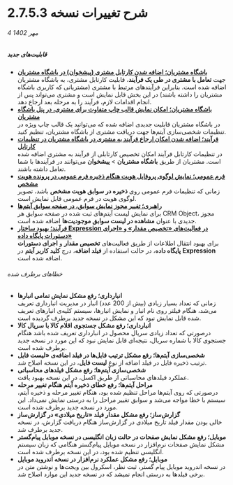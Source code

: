 # شرح تغییرات نسخه 2.7.5.3
###### 4 مهر 1402
##### قابلیت‌های جدید

- [**باشگاه مشتریان؛ اضافه شدن کارتابل مشتری (پیشخوان) در باشگاه مشتریان**](https://github.com/1stco/PayamGostarDocs/blob/master/Help/home/CustomerClubPage_2.7.5.3.md#ClubCartable)<BR>
   جهت **تعامل با مشتری در طی یک فرآیند**، قابلیت کارتابل مشتری، به باشگاه مشتریان اضافه شده است. بنابراین فرآیندهای مرتبط با مشتری (مشتریانی که کاربری باشگاه مشتریان را داشته باشند) در این بخش قابل نمایش است و مشتری می‌تواند پس از انجام اقدامات لازم، فرآیند را به مرحله بعد ارجاع دهد.
- [**باشگاه مشتریان؛ امکان نمایش قالب چاپ متفاوت برای مشتری، در پنل باشگاه مشتریان**](https://github.com/1stco/PayamGostarDocs/blob/master/Help/Settings/Personalization-crm/Overview/General-information/Shared-information-of-system-items/GeneralCustomization_2.7.5.3.md#CustomerPrintTemplate)<br>
   در باشگاه مشتریان قابلیت جدیدی اضافه شده که می‌توانید یک قالب چاپ ویژه در تنظیمات شخصی‌سازی آیتم‌ها جهت دریافت مشتری از باشگاه مشتریان، تنظیم کنید.
- [**فرآیند؛ اضافه شدن امکان ارجاع فرآیند به مشتری در باشگاه مشتریان در تنظیمات کارتابل**](https://github.com/1stco/PayamGostarDocs/blob/master/Help/Settings/Personalization-crm/Overview/Process-design/Create-a-work-cycle/Cardboard/Cartable_2.7.5.3.md#CustomerCartableInClub)<br>
   در تنظیمات کارتابل فرآیند امکان تخصیص کارتابلی از فرآیند به مشتری اضافه شده است. مشتریان از طریق **باشگاه مشتریان** > **پیشخوان** می‌توانند در فرآیندها با شما تعامل داشته باشند.
-	[**فرم عمومی؛ نمایش لوگوی پروفایل هویت هنگام ذخیره فرم عمومی در پرونده هویت مشخص**](https://github.com/1stco/PayamGostarDocs/blob/24c257f210e34f4e05f1f2df01b12ff3ba71fad9/Help/Settings/Personalization-crm/Form-management/GeneralForm_2.7.5.3.md#LogoInGeneralForm)<BR>
   زمانی که تنظیمات فرم عمومی روی **ذخیره در سوابق هویت مشخص** باشد، تصویر لوگوی هویت در فرم عمومی قابل نمایش است.
- [**راهبری؛ تغییر مجوز نمایش سوابق، در صفحه سوابق آیتم‌ها**](https://github.com/1stco/PayamGostarDocs/blob/master/Help/Settings/Manage-groups-and-users/permissions/AllCRMObject'sPermission_2.7.5.3.md#Item'sHistoryPermission)<br>
   برای نمایش لیست آیتم‌های ثبت شده در صفحه سوابق هر CRM Object، مجوز جدیدی با عنوان **مشاهده در لیست سوابق موجودیت‌ها** اضافه شده است.
- [**فرآیند؛ بهبود ساختار Expression در فعالیت‌های «تخصیص‌ مقدار» و «اجرای دستورات پایگاه داده»**](https://github.com/1stco/PayamGostarDocs/blob/master/Help/Settings/Personalization-crm/Overview/Process-design/Create-a-work-cycle/Activity/SQL/Expression_2.7.5.3.md#ItemKey)<br>
   برای بهبود انتقال اطلاعات از طریق فعالیت‌های **تخصیص مقدار** و **اجرای دستورات پایگاه داده**، در حالت استفاده از **فیلد اضافه**، درج **کلید کاربر آیتم** در **Expression** اضافه شده است.

###### خطاهای برطرف شده

-	**انبارداری؛ رفع مشکل نمایش تمامی انبارها**<BR>
   زمانی که تعداد بسیار زیادی (بیش از 200 عدد) انبار در مدیریت انبارداری تعریف می‌شد، هنگام فیلتر روی نام انبار و نمایش انبارها، سیستم کلیه‌ی انبارهای تعریف شده قابل نمایش نبود که این مشکل در نسخه جدید برطرف گردیده است.
-	**انبارداری؛ رفع مشکل جستجوی اقلام کالا با سریال کالا**<BR>
   درصورتی که تعداد زیادی سریال محصول در انبارداری تعریف شده باشد هنگام جستجوی کالا با شماره سریال، نتیجه‌ای قابل نمایش نبود که این مورد در نسخه جدید برطرف شده است. 
-	**شخصی‌سازی آیتم‌ها؛ رفع مشکل ترتیب فایل‌ها در فیلد اضافه‌ی «لیست فایل**<br>
   ترتیب ذخیره فایل در فیلد اضافه از نوع **لیست فایل**، در این نسخه اصلاح شد.
-	**شخصی‌سازی آیتم‌ها؛ رفع مشکل فیلدهای محاسباتی**<br>
   عملکرد فیلدهای محاسباتی از طریق اکسل، در این نسخه بهبود یافت.
-	**مراحل آیتم‌ها؛ رفع خطای ذخیره آیتم هنگام تغییر مرحله**<br>
   درصورتی که روی آیتم‌ها مراحل تنظیم شده بود، هنگام تغییر مرحله و ذخیره آیتم، سیستم با خطا مواجه می‌شد و سوابق تغییر مراحل را به درستی نمایش نمی‌داد. این مورد در نسخه جدید برطرف شده است.
-	**گزارش‌ساز؛ رفع مشکل مقدار فیلد «تاریخ میلادی» در گزارش‌ساز**<br>
   خالی بودن مقدار فیلد تاریخ میلادی در گزارش‌ساز هنگام دریافت گزارش، در نسخه جدید برطرف شد.
-	**موبایل؛ رفع مشکل نمایش صفحات در حالت زبان انگلیسی در نسخه موبایل پیام‌گستر**<br>
   مشکل نمایش صفحات نرم‌افزار در نسخه موبایل پیام‌گستر هنگامی که زبان سیستم انگلیسی تنظیم شده بود، در این نسخه برطرف شده است.
-	**موبایل؛ رفع مشکل عملکرد نرم‌افزار در نسخه اندروید موبایل**<br>
   در نسخه اندروید موبایل پیام گستر، ثبت نظر، اسکرول بین ویجت‌ها و نوشتن متن در برخی فیلدها به درستی انجام نمیشد که در نسخه جدید این موارد اصلاح شد.
